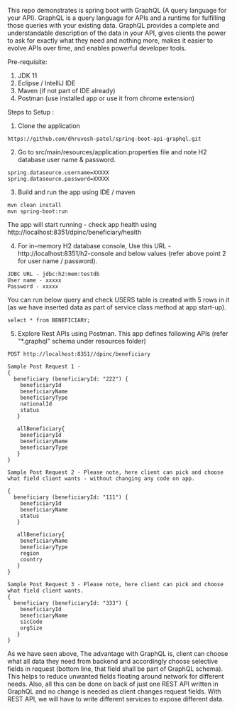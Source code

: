 This repo demonstrates is spring boot with GraphQL (A query language for your API). GraphQL is a query language for APIs and a runtime for fulfilling those queries with your existing data. GraphQL provides a complete and understandable description of the data in your API, gives clients the power to ask for exactly what they need and nothing more, makes it easier to evolve APIs over time, and enables powerful developer tools.

Pre-requisite:
1) JDK 11
2) Eclipse / IntelliJ IDE 
3) Maven (if not part of IDE already)
4) Postman (use installed app or use it from chrome extension)

Steps to Setup :
1. Clone the application
```
https://github.com/dhruvesh-patel/spring-boot-api-graphql.git
```
2. Go to src/main/resources/application.properties file and note H2 database user name & password. 
```
spring.datasource.username=XXXXX
spring.datasource.password=XXXXX
```
3. Build and run the app using IDE / maven
```
mvn clean install 
mvn spring-boot:run
```
The app will start running - check app health using http://localhost:8351/dpinc/beneficiary/health

4. For in-memory H2 database console, Use this URL - http://localhost:8351/h2-console and below values (refer above point 2 for user name / password).
```
JDBC URL - jdbc:h2:mem:testdb
User name - xxxxx
Password - xxxxx
```
You can run below query and check USERS table is created with 5 rows in it (as we have inserted data as part of service class method at app start-up). 
```
select * from BENEFICIARY;
```
5. Explore Rest APIs using Postman. This app defines following APIs (refer "*.graphql" schema under resources folder)
```
POST http://localhost:8351//dpinc/beneficiary

Sample Post Request 1 - 
{
  beneficiary (beneficiaryId: "222") {
    beneficiaryId
	beneficiaryName	
	beneficiaryType	
	nationalId
	status
   }
  
   allBeneficiary{
   	beneficiaryId
	beneficiaryName	
	beneficiaryType
   }
}

Sample Post Request 2 - Please note, here client can pick and choose what field client wants - without changing any code on app. 

{
  beneficiary (beneficiaryId: "111") {
    beneficiaryId
	beneficiaryName	
	status
   }
  
   allBeneficiary{
   	beneficiaryName	
	beneficiaryType
	region
	country
   }
}
 
Sample Post Request 3 - Please note, here client can pick and choose what field client wants. 
{
  beneficiary (beneficiaryId: "333") {
    beneficiaryId
	beneficiaryName	
	sicCode
	orgSize
   }
}
```

As we have seen above, The advantage with GraphQL is, client can choose what all data they need from backend and accordingly choose selective fields in request (bottom line, that field shall be part of GraphQL schema). This helps to reduce unwanted fields floating around network for different needs. Also, all this can be done on back of just one REST API written in GraphQL and no change is needed as client changes request fields. With REST API, we will have to write different services to expose different data. 

